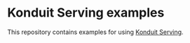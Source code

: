 # Konduit Serving examples 

This repository contains examples for using [Konduit Serving](https://github.com/KonduitAI/konduit-serving). 

